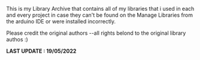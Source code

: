 This is my Library Archive that contains all of my libraries that i used in each and every project in case they can't be found on the Manage Libraries from the arduino IDE or were installed incorrectly.

Please credit the original authors --all rights belond to the original library authos :)


__LAST UPDATE : 19/05/2022__
